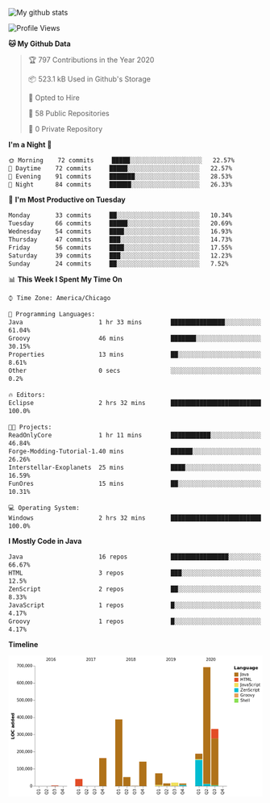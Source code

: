 ![My github stats](https://github-readme-stats.vercel.app/api?username=romvoid95&theme=gruvbox&include_all_commits=true&show_icons=true")

<!--START_SECTION:waka-->
![Profile Views](http://img.shields.io/badge/Profile%20Views-9-blue)

**🐱 My Github Data** 

> 🏆 797 Contributions in the Year 2020
 > 
> 📦 523.1 kB Used in Github's Storage 
 > 
> 💼 Opted to Hire
 > 
> 📜 58 Public Repositories
 > 
> 🔑 0 Private Repository 
 > 
**I'm a Night 🦉** 

```text
🌞 Morning    72 commits     █████░░░░░░░░░░░░░░░░░░░░   22.57% 
🌆 Daytime    72 commits     █████░░░░░░░░░░░░░░░░░░░░   22.57% 
🌃 Evening    91 commits     ███████░░░░░░░░░░░░░░░░░░   28.53% 
🌙 Night      84 commits     ██████░░░░░░░░░░░░░░░░░░░   26.33%

```
📅 **I'm Most Productive on Tuesday** 

```text
Monday       33 commits     ██░░░░░░░░░░░░░░░░░░░░░░░   10.34% 
Tuesday      66 commits     █████░░░░░░░░░░░░░░░░░░░░   20.69% 
Wednesday    54 commits     ████░░░░░░░░░░░░░░░░░░░░░   16.93% 
Thursday     47 commits     ███░░░░░░░░░░░░░░░░░░░░░░   14.73% 
Friday       56 commits     ████░░░░░░░░░░░░░░░░░░░░░   17.55% 
Saturday     39 commits     ███░░░░░░░░░░░░░░░░░░░░░░   12.23% 
Sunday       24 commits     ██░░░░░░░░░░░░░░░░░░░░░░░   7.52%

```


📊 **This Week I Spent My Time On** 

```text
⌚︎ Time Zone: America/Chicago

💬 Programming Languages: 
Java                     1 hr 33 mins        ███████████████░░░░░░░░░░   61.04% 
Groovy                   46 mins             ███████░░░░░░░░░░░░░░░░░░   30.15% 
Properties               13 mins             ██░░░░░░░░░░░░░░░░░░░░░░░   8.61% 
Other                    0 secs              ░░░░░░░░░░░░░░░░░░░░░░░░░   0.2%

🔥 Editors: 
Eclipse                  2 hrs 32 mins       █████████████████████████   100.0%

🐱‍💻 Projects: 
ReadOnlyCore             1 hr 11 mins        ███████████░░░░░░░░░░░░░░   46.84% 
Forge-Modding-Tutorial-1.40 mins             ██████░░░░░░░░░░░░░░░░░░░   26.26% 
Interstellar-Exoplanets  25 mins             ████░░░░░░░░░░░░░░░░░░░░░   16.59% 
FunOres                  15 mins             ██░░░░░░░░░░░░░░░░░░░░░░░   10.31%

💻 Operating System: 
Windows                  2 hrs 32 mins       █████████████████████████   100.0%

```

**I Mostly Code in Java** 

```text
Java                     16 repos            ████████████████░░░░░░░░░   66.67% 
HTML                     3 repos             ███░░░░░░░░░░░░░░░░░░░░░░   12.5% 
ZenScript                2 repos             ██░░░░░░░░░░░░░░░░░░░░░░░   8.33% 
JavaScript               1 repos             █░░░░░░░░░░░░░░░░░░░░░░░░   4.17% 
Groovy                   1 repos             █░░░░░░░░░░░░░░░░░░░░░░░░   4.17%

```


**Timeline**

![Chart not found](https://github.com/ROMVoid95/ROMVoid95/blob/master/charts/bar_graph.png) 


<!--END_SECTION:waka-->
